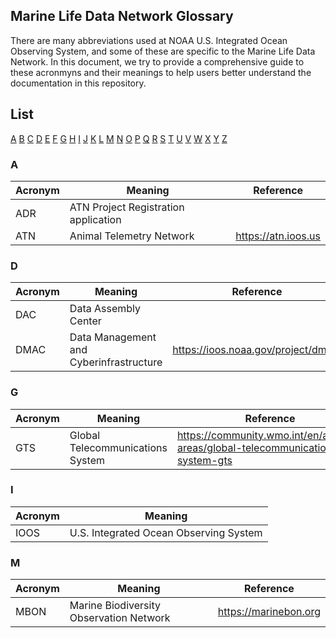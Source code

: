 ## Marine Life Data Network Glossary

There are many abbreviations used at NOAA U.S. Integrated Ocean Observing System, and some of these are specific to the Marine Life Data Network. In this document, we try to provide a comprehensive guide to these acronmyns and their meanings to help users better understand the documentation in this repository.

## List
[A](#A) [B](#B) [C](#C) [D](#D) [E](#E) [F](#F) [G](#G) [H](#H) [I](#I) [J](#J) [K](#K) [L](#L) [M](#M) [N](#N) [O](#O) [P](#P) [Q](#Q) [R](#R) [S](#S) [T](#T) [U](#U) [V](#V) [W](#W) [X](#X) [Y](#Y) [Z](#Z) 

### A
Acronym | Meaning | Reference
---|---|---
ADR | ATN Project Registration application
ATN | Animal Telemetry Network | https://atn.ioos.us

### D
Acronym | Meaning | Reference
---|---|---
DAC | Data Assembly Center
DMAC | Data Management and Cyberinfrastructure | https://ioos.noaa.gov/project/dmac/

### G
Acronym | Meaning | Reference
---|---|---
GTS | Global Telecommunications System | https://community.wmo.int/en/activity-areas/global-telecommunication-system-gts

### I
Acronym | Meaning
---|---
IOOS | U.S. Integrated Ocean Observing System

### M
Acronym | Meaning | Reference
---|---|---
MBON | Marine Biodiversity Observation Network | https://marinebon.org
